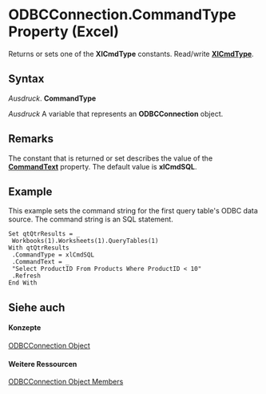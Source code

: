 
# ODBCConnection.CommandType Property (Excel)

Returns or sets one of the  **XlCmdType** constants. Read/write **[XlCmdType](4339b577-c29c-3c78-8433-df56c35b6633.md)**.


## Syntax

 _Ausdruck_. **CommandType**

 _Ausdruck_ A variable that represents an **ODBCConnection** object.


## Remarks

The constant that is returned or set describes the value of the  **[CommandText](f76073fd-5052-5813-ee9a-631c795e9b76.md)** property. The default value is **xlCmdSQL**.


## Example

This example sets the command string for the first query table's ODBC data source. The command string is an SQL statement.


```
Set qtQtrResults = _ 
 Workbooks(1).Worksheets(1).QueryTables(1) 
With qtQtrResults 
 .CommandType = xlCmdSQL 
 .CommandText = _ 
 "Select ProductID From Products Where ProductID < 10" 
 .Refresh 
End With 

```


## Siehe auch


#### Konzepte


[ODBCConnection Object](b880ebec-15a4-5a3d-ef02-db73106db9c9.md)
#### Weitere Ressourcen


[ODBCConnection Object Members](http://msdn.microsoft.com/library/d13b91f3-a89f-7dd7-7a98-f1d952f3b047%28Office.15%29.aspx)
